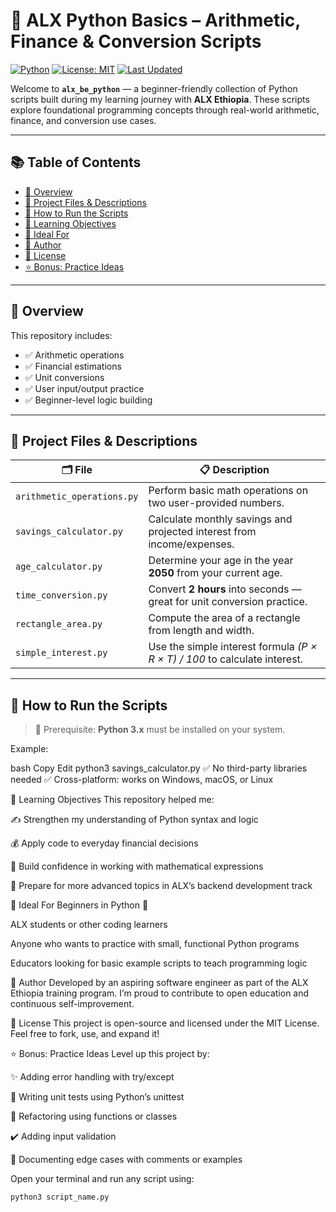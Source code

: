 # 🐍 ALX Python Basics – Arithmetic, Finance & Conversion Scripts

[![Python](https://img.shields.io/badge/language-Python-blue.svg)](https://www.python.org/)
[![License: MIT](https://img.shields.io/badge/License-MIT-yellow.svg)](LICENSE)
[![Last Updated](https://img.shields.io/github/last-commit/yourusername/alx_be_python)](https://github.com/yourusername/alx_be_python)

Welcome to **`alx_be_python`** — a beginner-friendly collection of Python scripts built during my learning journey with **ALX Ethiopia**. These scripts explore foundational programming concepts through real-world arithmetic, finance, and conversion use cases.

---

## 📚 Table of Contents

- [📘 Overview](#-overview)
- [📂 Project Files & Descriptions](#-project-files--descriptions)
- [🚀 How to Run the Scripts](#-how-to-run-the-scripts)
- [🎯 Learning Objectives](#-learning-objectives)
- [🧠 Ideal For](#-ideal-for)
- [🙋 Author](#-author)
- [📎 License](#-license)
- [⭐️ Bonus: Practice Ideas](#️-bonus-practice-ideas)

---

## 📘 Overview

This repository includes:

- ✅ Arithmetic operations
- ✅ Financial estimations
- ✅ Unit conversions
- ✅ User input/output practice
- ✅ Beginner-level logic building

---

## 📂 Project Files & Descriptions

| 🗂 File                     | 📋 Description                                                                 |
|----------------------------|---------------------------------------------------------------------------------|
| `arithmetic_operations.py` | Perform basic math operations on two user-provided numbers.                    |
| `savings_calculator.py`    | Calculate monthly savings and projected interest from income/expenses.         |
| `age_calculator.py`        | Determine your age in the year **2050** from your current age.                 |
| `time_conversion.py`       | Convert **2 hours** into seconds — great for unit conversion practice.         |
| `rectangle_area.py`        | Compute the area of a rectangle from length and width.                         |
| `simple_interest.py`       | Use the simple interest formula *(P × R × T) / 100* to calculate interest.     |

---

## 🚀 How to Run the Scripts

> 📌 Prerequisite: **Python 3.x** must be installed on your system.


Example:

bash
Copy
Edit
python3 savings_calculator.py
✅ No third-party libraries needed
✅ Cross-platform: works on Windows, macOS, or Linux

🎯 Learning Objectives
This repository helped me:

✍️ Strengthen my understanding of Python syntax and logic

💰 Apply code to everyday financial decisions

📐 Build confidence in working with mathematical expressions

🔁 Prepare for more advanced topics in ALX’s backend development track

🧠 Ideal For
Beginners in Python 🐍

ALX students or other coding learners

Anyone who wants to practice with small, functional Python programs

Educators looking for basic example scripts to teach programming logic

🙋 Author
Developed by an aspiring software engineer as part of the ALX Ethiopia training program.
I’m proud to contribute to open education and continuous self-improvement.

📎 License
This project is open-source and licensed under the MIT License.
Feel free to fork, use, and expand it!

⭐️ Bonus: Practice Ideas
Level up this project by:

✨ Adding error handling with try/except

🧪 Writing unit tests using Python’s unittest

🔄 Refactoring using functions or classes

✔️ Adding input validation

📝 Documenting edge cases with comments or examples

Open your terminal and run any script using:

```bash
python3 script_name.py

